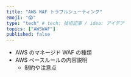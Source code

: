 ```yaml
---
title: "AWS WAF トラブルシューティング"
emoji: "😱"
type: "tech" # tech: 技術記事 / idea: アイデア
topics: ["AWSWAF"]
published: false
---
```


- AWS のマネージド WAF の種類
- AWS ベースルールの内容説明
  - 制約や注意点
